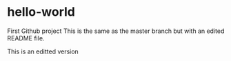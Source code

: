 # hello-world
First Github project
This is the same as the master branch but with an edited README file.

This is an editted version	
